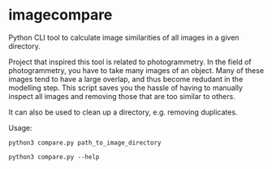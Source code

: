 # imagecompare
Python CLI tool to calculate image similarities of all images in a given directory.

Project that inspired this tool is related to photogrammetry. In the field of photogrammetry, you have to take many images of an object.
Many of these images tend to have a large overlap, and thus become redudant in the modelling step. This script saves you the hassle of having to
manually inspect all images and removing those that are too similar to others.

It can also be used to clean up a directory, e.g. removing duplicates.

Usage:
```
python3 compare.py path_to_image_directory

python3 compare.py --help
````
